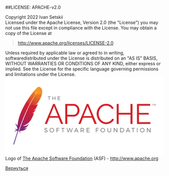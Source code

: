 
##LICENSE: APACHE-v2.0


Copyright 2022 Ivan Setskii     
Licensed under the Apache License, Version 2.0 (the "License") you may not use this file except in compliance with the License. You may obtain a copy of the License at

> http://www.apache.org/licenses/LICENSE-2.0

Unless required by applicable law or agreed to in writing, softwaredistributed under the License is distributed on an "AS IS" BASIS, WITHOUT WARRANTIES OR CONDITIONS OF ANY KIND, either express or implied. See the License for the specific language governing permissions and limitations under the License.
![Логотип](drop/Apache_Software_Foundation_Logo_(2016).png "Логотип Apache")
Logo of [The Apache Software Foundation](https://en.wikipedia.org/wiki/The_Apache_Software_Foundation) (ASF) - http://www.apache.org

[Вернуться](readme.md)